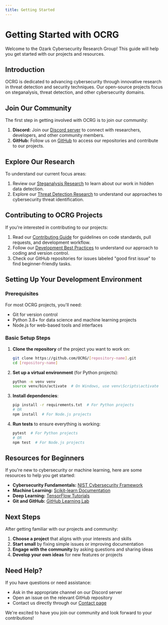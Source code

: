 ```yaml
---
title: Getting Started
---
```


# Getting Started with OCRG

Welcome to the Ozark Cybersecurity Research Group! This guide will help you get started with our projects and resources.

## Introduction

OCRG is dedicated to advancing cybersecurity through innovative research in threat detection and security techniques. Our open-source projects focus on steganalysis, threat detection, and other cybersecurity domains.

## Join Our Community

The first step in getting involved with OCRG is to join our community:

1. **Discord:** Join our [Discord server](https://discord.gg/6SDUxJzSdr) to connect with researchers, developers, and other community members.
2. **GitHub:** Follow us on [GitHub](https://github.com/OCRG) to access our repositories and contribute to our projects.

## Explore Our Research

To understand our current focus areas:

1. Review our [Steganalysis Research](../research/steganalysis.md) to learn about our work in hidden data detection.
2. Explore our [Threat Detection Research](../research/threat-detection.md) to understand our approaches to cybersecurity threat identification.

## Contributing to OCRG Projects

If you're interested in contributing to our projects:

1. Read our [Contributing Guide](contributing.md) for guidelines on code standards, pull requests, and development workflow.
2. Follow our [Development Best Practices](dev-best-practices.md) to understand our approach to coding and version control.
3. Check our GitHub repositories for issues labeled "good first issue" to find beginner-friendly tasks.

## Setting Up Your Development Environment

### Prerequisites

For most OCRG projects, you'll need:

- Git for version control
- Python 3.8+ for data science and machine learning projects
- Node.js for web-based tools and interfaces

### Basic Setup Steps

1. **Clone the repository** of the project you want to work on:
   ```bash
   git clone https://github.com/OCRG/[repository-name].git
   cd [repository-name]
   ```

2. **Set up a virtual environment** (for Python projects):
   ```bash
   python -m venv venv
   source venv/bin/activate  # On Windows, use venv\Scripts\activate
   ```

3. **Install dependencies**:
   ```bash
   pip install -r requirements.txt  # For Python projects
   # OR
   npm install  # For Node.js projects
   ```

4. **Run tests** to ensure everything is working:
   ```bash
   pytest  # For Python projects
   # OR
   npm test  # For Node.js projects
   ```

## Resources for Beginners

If you're new to cybersecurity or machine learning, here are some resources to help you get started:

- **Cybersecurity Fundamentals:** [NIST Cybersecurity Framework](https://www.nist.gov/cyberframework)
- **Machine Learning:** [Scikit-learn Documentation](https://scikit-learn.org/stable/documentation.html)
- **Deep Learning:** [TensorFlow Tutorials](https://www.tensorflow.org/tutorials)
- **Git and GitHub:** [GitHub Learning Lab](https://lab.github.com/)

## Next Steps

After getting familiar with our projects and community:

1. **Choose a project** that aligns with your interests and skills
2. **Start small** by fixing simple issues or improving documentation
3. **Engage with the community** by asking questions and sharing ideas
4. **Develop your own ideas** for new features or projects

## Need Help?

If you have questions or need assistance:

- Ask in the appropriate channel on our Discord server
- Open an issue on the relevant GitHub repository
- Contact us directly through our [Contact page](/contact/)

We're excited to have you join our community and look forward to your contributions! 